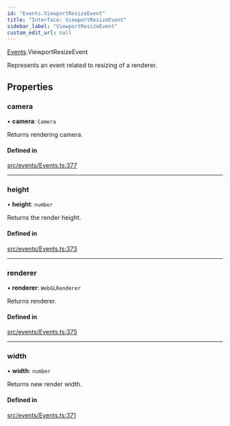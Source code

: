```yaml
---
id: "Events.ViewportResizeEvent"
title: "Interface: ViewportResizeEvent"
sidebar_label: "ViewportResizeEvent"
custom_edit_url: null
---
```


[Events](../namespaces/Events.md).ViewportResizeEvent

Represents an event related to resizing of a renderer.

## Properties

### camera

• **camera**: `Camera`

Returns rendering camera.

#### Defined in

[src/events/Events.ts:377](https://github.com/agargaro/three.ez/blob/57919a6/src/events/Events.ts#L377)

___

### height

• **height**: `number`

Returns the render height.

#### Defined in

[src/events/Events.ts:373](https://github.com/agargaro/three.ez/blob/57919a6/src/events/Events.ts#L373)

___

### renderer

• **renderer**: `WebGLRenderer`

Returns renderer.

#### Defined in

[src/events/Events.ts:375](https://github.com/agargaro/three.ez/blob/57919a6/src/events/Events.ts#L375)

___

### width

• **width**: `number`

Returns new render width.

#### Defined in

[src/events/Events.ts:371](https://github.com/agargaro/three.ez/blob/57919a6/src/events/Events.ts#L371)
